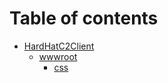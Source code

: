 # Table of contents

* [HardHatC2Client](README.md)
  * [wwwroot](hardhatc2client/wwwroot/README.md)
    * [css](hardhatc2client/wwwroot/css.md)
